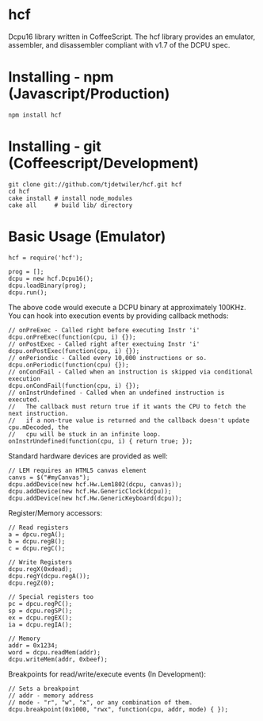 hcf
===

Dcpu16 library written in CoffeeScript. The hcf library provides an emulator,
assembler, and disassembler compliant with v1.7 of the DCPU spec.

# Installing - npm (Javascript/Production)
    npm install hcf

# Installing - git (Coffeescript/Development)
    git clone git://github.com/tjdetwiler/hcf.git hcf
    cd hcf
    cake install # install node_modules
    cake all     # build lib/ directory
    
# Basic Usage (Emulator)

    hcf = require('hcf');
  
    prog = [];
    dcpu = new hcf.Dcpu16();
    dcpu.loadBinary(prog);
    dcpu.run();

The above code would execute a DCPU binary at approximately 100KHz.
You can hook into execution events by providing callback methods:

    // onPreExec - Called right before executing Instr 'i'
    dcpu.onPreExec(function(cpu, i) {});
    // onPostExec - Called right after exectuing Instr 'i'
    dcpu.onPostExec(function(cpu, i) {});
    // onPeriondic - Called every 10,000 instructions or so.
    dcpu.onPeriodic(function(cpu) {});
    // onCondFail - Called when an instruction is skipped via conditional execution
    dcpu.onCondFail(function(cpu, i) {});
    // onInstrUndefined - Called when an undefined instruction is executed.
    //   The callback must return true if it wants the CPU to fetch the next instruction.
    //   if a non-true value is returned and the callback doesn't update cpu.mDecoded, the
    //   cpu will be stuck in an infinite loop.
    onInstrUndefined(function(cpu, i) { return true; });

Standard hardware devices are provided as well:

    // LEM requires an HTML5 canvas element
    canvs = $("#myCanvas");
    dcpu.addDevice(new hcf.Hw.Lem1802(dcpu, canvas));
    dcpu.addDevice(new hcf.Hw.GenericClock(dcpu));
    dcpu.addDevice(new hcf.Hw.GenericKeyboard(dcpu));

Register/Memory accessors:

    // Read registers
    a = dpcu.regA();
    b = dcpu.regB();
    c = dcpu.regC();
  
    // Write Registers
    dcpu.regX(0xdead);
    dcpu.regY(dcpu.regA());
    dcpu.regZ(0);
    
    // Special registers too
    pc = dpcu.regPC();
    sp = dcpu.regSP();
    ex = dcpu.regEX();
    ia = dcpu.regIA();
    
    // Memory
    addr = 0x1234;
    word = dcpu.readMem(addr);
    dcpu.writeMem(addr, 0xbeef);
    
Breakpoints for read/write/execute events (In Development):

    // Sets a breakpoint
    // addr - memory address
    // mode - "r", "w", "x", or any combination of them.
    dcpu.breakpoint(0x1000, "rwx", function(cpu, addr, mode) { });
